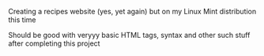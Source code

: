 Creating a recipes website (yes, yet again) but on my Linux Mint distribution this time

Should be good with veryyy basic HTML tags, syntax and other such stuff after completing this project